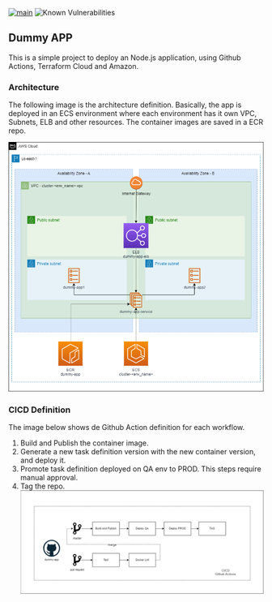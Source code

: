 [![main](https://github.com/andersondario/dummy-app/actions/workflows/main.yml/badge.svg?branch=master)](https://github.com/andersondario/dummy-app/actions/workflows/main.yml)
![Known Vulnerabilities](https://snyk.io/test/github/andersondario/dummy-app/badge.svg)


## Dummy APP
This is a simple project to deploy an Node.js application, using Github Actions, Terraform Cloud and Amazon. 

### Architecture
The following image is the architecture definition. Basically, the app is deployed in an ECS environment where each environment has it own VPC, Subnets, ELB and other resources. The container images are saved in a ECR repo.

![architecture](assets/app-arch.drawio.png "Dummy App CICD")

### CICD Definition
The image below shows de Github Action definition for each workflow. 
1. Build and Publish the container image.
2. Generate a new task definition version with the new container version, and deploy it.
3. Promote task definition deployed on QA env to PROD. This steps require manual approval.
4. Tag the repo.
![architecture](assets/app-cicd-app.drawio.png "Dummy App CICD")

